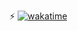 ⚡ [![wakatime](https://wakatime.com/badge/user/8a6f7264-f3d0-481b-97d9-58e8b54e6ecd.svg)](https://wakatime.com/@8a6f7264-f3d0-481b-97d9-58e8b54e6ecd)

<!--
**dvaghela/dvaghela** is a ✨ _special_ ✨ repository because its `README.md` (this file) appears on your GitHub profile.

Here are some ideas to get you started:

- 🔭 I’m currently working on ...
- 🌱 I’m currently learning ...
- 👯 I’m looking to collaborate on ...
- 🤔 I’m looking for help with ...
- 💬 Ask me about ...
- 📫 How to reach me: ...
- 😄 Pronouns: ...
- ⚡ Fun fact: ...
-->

